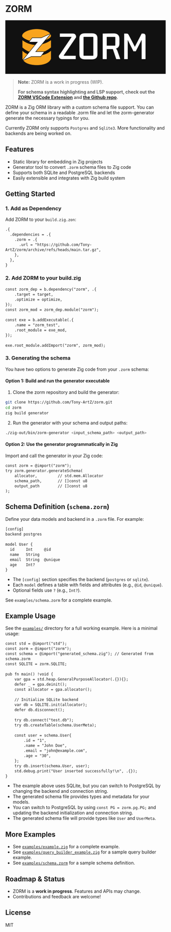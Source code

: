 # ZORM

![ZORM Header](./assets/ZormHeader.png)

> **Note:** ZORM is a work in progress (WIP).
>
> **For schema syntax highlighting and LSP support, check out the [ZORM VSCode Extension](https://marketplace.visualstudio.com/items?itemName=TonyArtZ.zorm) and [the Github repo](https://github.com/Tony-ArtZ/zorm-lsp).**

ZORM is a Zig ORM library with a custom schema file support. You can define your schema in a readable .zorm file and let the zorm-generator generate the necessary typings for you.

Currently ZORM only supports `Postgres` and `Sqlite3`. More functionality and backends are being worked on.

## Features

- Static library for embedding in Zig projects
- Generator tool to convert `.zorm` schema files to Zig code
- Supports both SQLite and PostgreSQL backends
- Easily extensible and integrates with Zig build system

## Getting Started

### 1. Add as Dependency

Add ZORM to your `build.zig.zon`:

```zig
.{
  .dependencies = .{
    .zorm = .{
      .url = "https://github.com/Tony-ArtZ/zorm/archive/refs/heads/main.tar.gz",
    },
  },
}
```

### 2. Add ZORM to your build.zig

```zig
const zorm_dep = b.dependency("zorm", .{
    .target = target,
    .optimize = optimize,
});
const zorm_mod = zorm_dep.module("zorm");

const exe = b.addExecutable(.{
    .name = "zorm_test",
    .root_module = exe_mod,
});

exe.root_module.addImport("zorm", zorm_mod);
```

### 3. Generating the schema

You have two options to generate Zig code from your `.zorm` schema:

#### Option 1: Build and run the generator executable

1. Clone the zorm repository and build the generator:

```sh
git clone https://github.com/Tony-ArtZ/zorm.git
cd zorm
zig build generator
```

2. Run the generator with your schema and output paths:

```sh
./zig-out/bin/zorm-generator <input_schema_path> <output_path>
```

#### Option 2: Use the generator programmatically in Zig

Import and call the generator in your Zig code:

```zig
const zorm = @import("zorm");
try zorm.generator.generateSchema(
    allocator,         // std.mem.Allocator
    schema_path,       // []const u8
    output_path        // []const u8
);
```

## Schema Definition (`schema.zorm`)

Define your data models and backend in a `.zorm` file. For example:

```zorm
[config]
backend postgres

model User {
  id     Int     @id
  name   String
  email  String  @unique
  age    Int?
}
```

- The `[config]` section specifies the backend (`postgres` or `sqlite`).
- Each `model` defines a table with fields and attributes (e.g., `@id`, `@unique`).
- Optional fields use `?` (e.g., `Int?`).

See `examples/schema.zorm` for a complete example.

## Example Usage

See the [`examples/`](examples/) directory for a full working example. Here is a minimal usage:

```zig
const std = @import("std");
const zorm = @import("zorm");
const schema = @import("generated_schema.zig"); // Generated from schema.zorm
const SQLITE = zorm.SQLITE;

pub fn main() !void {
    var gpa = std.heap.GeneralPurposeAllocator(.{}){};
    defer _ = gpa.deinit();
    const allocator = gpa.allocator();

    // Initialize SQLite backend
    var db = SQLITE.init(allocator);
    defer db.disconnect();

    try db.connect("test.db");
    try db.createTable(schema.UserMeta);

    const user = schema.User{
        .id = "1",
        .name = "John Doe",
        .email = "john@example.com",
        .age = "30",
    };
    try db.insert(schema.User, user);
    std.debug.print("User inserted successfully!\n", .{});
}
```

- The example above uses SQLite, but you can switch to PostgreSQL by changing the backend and connection string.
- The generated schema file provides types and metadata for your models.
- You can switch to PostgreSQL by using `const PG = zorm.pg.PG;` and updating the backend initialization and connection string.
- The generated schema file will provide types like `User` and `UserMeta`.

## More Examples

- See [`examples/example.zig`](examples/example.zig) for a complete example.
- See [`examples/query_builder_example.zig`](examples/query_builder_example.zig) for a sample query builder example.
- See [`examples/schema.zorm`](examples/schema.zorm) for a sample schema definition.

## Roadmap & Status

- ZORM is a **work in progress**. Features and APIs may change.
- Contributions and feedback are welcome!

## License

MIT
